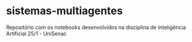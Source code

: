 # sistemas-multiagentes
Repositório com os notebooks desenvolvidos na disciplina de Inteligência Artificial 25/1 - UniSenac
